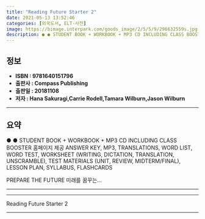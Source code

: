 ```yaml
---
title: "Reading Future Starter 2"
date: 2021-05-13 13:52:46
categories: [외국도서, ELT-사전]
image: https://bimage.interpark.com/goods_image/2/5/5/9/296632559s.jpg
description: ● ● STUDENT BOOK + WORKBOOK + MP3 CD INCLUDING CLASS BOOSTER 홈페이지 제공 ANSWER KEY, MP3, TRANSLATIONS, WORD LIST, WORD TEST, WORKSHEET (WRITING, DICTATION, TRANS
---
```


## **정보**

- **ISBN : 9781640151796**
- **출판사 : Compass Publishing**
- **출판일 : 20181108**
- **저자 : Hana Sakuragi,Carrie Rodell,Tamara Wilburn,Jason Wilburn**

------



## **요약**

●  ●  STUDENT BOOK + WORKBOOK + MP3 CD INCLUDING CLASS BOOSTER
홈페이지 제공 ANSWER KEY, MP3, TRANSLATIONS, WORD LIST, WORD TEST, WORKSHEET (WRITING, DICTATION, TRANSLATION, UNSCRAMBLE), TEST MATERIALS (UNIT, REVIEW, MIDTERM/FINAL), LESSON PLAN, SYLLABUS, FLASHCARDS

PREPARE THE FUTURE
미래를 꿈꾸는... 

------



------


Reading Future Starter 2 

------


